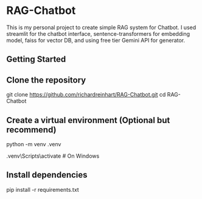 # RAG-Chatbot

This is my personal project to create simple RAG system for Chatbot.
I used streamlit for the chatbot interface, sentence-transformers for embedding model, faiss for vector DB, and using free tier Gemini API for generator.

## Getting Started

## Clone the repository
git clone https://github.com/richardreinhart/RAG-Chatbot.git
cd RAG-Chatbot

## Create a virtual environment (Optional but recommend)
python -m venv .venv

.venv\Scripts\activate  # On Windows

## Install dependencies
pip install -r requirements.txt
